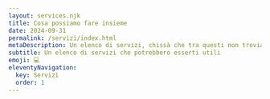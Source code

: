 ```yaml
---
layout: services.njk
title: Cosa possiamo fare insieme
date: 2024-09-31
permalink: /servizi/index.html
metaDescription: Un elenco di servizi, chissà che tra questi non troviamo qualcosa da fare insieme. 
subtitle: Un elenco di servizi che potrebbero esserti utili
emoji: 💻
eleventyNavigation:
  key: Servizi
  order: 1
---
```

